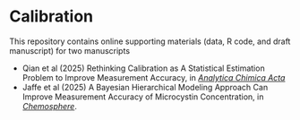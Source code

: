 # Calibration

This repository contains online supporting materials (data, R code, and draft manuscript) for two manuscripts
- Qian et al (2025) Rethinking Calibration as A Statistical Estimation Problem to Improve Measurement Accuracy, in  [*Analytica Chimica Acta*](https://www.sciencedirect.com/science/article/pii/S0003267025007895)
- Jaffe et al (2025) A Bayesian Hierarchical Modeling Approach Can Improve Measurement Accuracy of Microcystin Concentration, in [*Chemosphere*](https://doi.org/10.1016/j.chemosphere.2025.144481).
